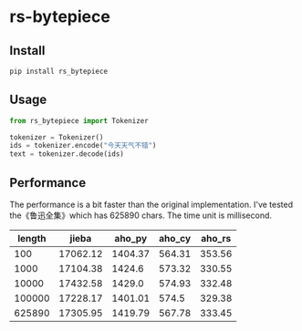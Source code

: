 # rs-bytepiece

## Install

```bash
pip install rs_bytepiece
```

## Usage

```python
from rs_bytepiece import Tokenizer

tokenizer = Tokenizer()
ids = tokenizer.encode("今天天气不错")
text = tokenizer.decode(ids)
```

## Performance

The performance is a bit faster than the original implementation. I've tested the《鲁迅全集》which has 625890 chars. The time unit is millisecond.

| length | jieba    | aho_py  | aho_cy | aho_rs |
| ------ | -------- | ------- | ------ | ------ |
| 100    | 17062.12 | 1404.37 | 564.31 | 353.56 |
| 1000   | 17104.38 | 1424.6  | 573.32 | 330.55 |
| 10000  | 17432.58 | 1429.0  | 574.93 | 332.48 |
| 100000 | 17228.17 | 1401.01 | 574.5  | 329.38 |
| 625890 | 17305.95 | 1419.79 | 567.78 | 333.45 |

